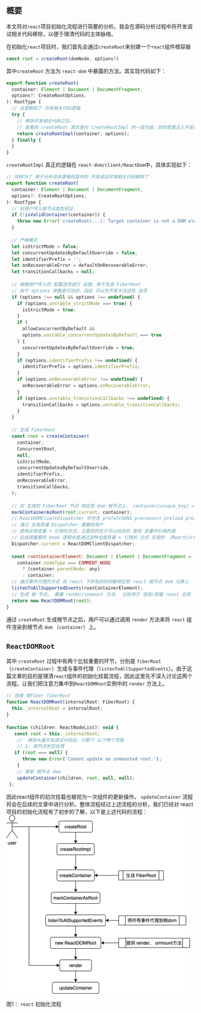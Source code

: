## 概要
本文将对`react`项目初始化流程进行简要的分析。我会在源码分析过程中将开发调试相关代码移除，以便于理清代码的主体脉络。

在初始化`react`项目时，我们首先会通过`createRoot`来创建一个`react`组件根容器
```javascript
const root = createRoot(domNode, options?)
```

其中`createRoot` 方法为 `react-dom` 中暴露的方法。其实现代码如下：
```javascript
export function createRoot(
  container: Element | Document | DocumentFragment,
  options?: CreateRootOptions,
): RootType {
  // 这里删除了 开发相关代码逻辑
  try {
    // 移除开发相关代码之后，
    // 能看到 createRoot 其实是对 createRootImpl 的一层包装，目的就是注入开发调试代码
    return createRootImpl(container, options);
  } finally {
  }
}
```

`createRootImpl` 真正的逻辑在 `react-dom/client/ReactDom`中，具体实现如下：
```javascript
// 同样为了 便于分析具体逻辑将其中的 开发调试环境相关代码移除了
export function createRoot(
  container: Element | Document | DocumentFragment,
  options?: CreateRootOptions,
): RootType {
  // 对用户传入根节点类型验证，
  if (!isValidContainer(container)) {
    throw new Error('createRoot(...): Target container is not a DOM element.');
  }
  
  // 严格模式
  let isStrictMode = false;
  let concurrentUpdatesByDefaultOverride = false;
  let identifierPrefix = '';
  let onRecoverableError = defaultOnRecoverableError;
  let transitionCallbacks = null;

  // 根据用户传入的 配置选项进行 处理，用于生成 FiberRoot
  // 由于 options 参数是可选的，因此 可以先不用关注这些 选项
  if (options !== null && options !== undefined) {
    if (options.unstable_strictMode === true) {
      isStrictMode = true;
    }
    if (
      allowConcurrentByDefault &&
      options.unstable_concurrentUpdatesByDefault === true
    ) {
      concurrentUpdatesByDefaultOverride = true;
    }
    if (options.identifierPrefix !== undefined) {
      identifierPrefix = options.identifierPrefix;
    }
    if (options.onRecoverableError !== undefined) {
      onRecoverableError = options.onRecoverableError;
    }
    if (options.unstable_transitionCallbacks !== undefined) {
      transitionCallbacks = options.unstable_transitionCallbacks;
    }
  }

  // 生成 FiberRoot
  const root = createContainer(
    container,
    ConcurrentRoot,
    null,
    isStrictMode,
    concurrentUpdatesByDefaultOverride,
    identifierPrefix,
    onRecoverableError,
    transitionCallbacks,
  );
 
  // 将 生成的 FiberRoot 节点 绑定到 dom 根节点上， container[unique_key] = root.current
  markContainerAsRoot(root.current, container);
  // ReactDOMClientDispatcher 中包含 prefetchDNS preconnect preload preinit ，方法，
  // 通过 全局变量 Dispatcher 暴露给用户
  // 使用全局变量 + 引用的方式，主要目的在于可以动态的 更改 变量中引用的值
  // 后续很重要的 hook 逻辑也是通过这种全局变量 + 引用的 方式 实现的 （ReactCurrentDispatcher.current）
  Dispatcher.current = ReactDOMClientDispatcher;

  const rootContainerElement: Document | Element | DocumentFragment =
    container.nodeType === COMMENT_NODE
      ? (container.parentNode: any)
      : container;
  // 通过事件代理的方式 将 react 下所有的时间都绑定到 react 根节点 dom 元素上
  listenToAllSupportedEvents(rootContainerElement);
  // 生成 根 节点， 暴露 render/unmount 方法， 分别用于 渲染/卸载 react 实例 
  return new ReactDOMRoot(root);
}
```

通过 `createRoot` 生成根节点之后，用户可以通过调用 `render` 方法来将 `react` 组件渲染到根节点 `dom` （`container`）上。

## `ReactDOMRoot`
其中 `createRoot` 过程中有两个比较重要的环节，分别是 `fiberRoot` （`createContainer`）生成与事件代理（`listenToAllSupportedEvents`）。由于这篇文章的目的是理清`react`组件的初始化挂载流程，因此这里先不深入讨论这两个流程。让我们把注意力集中到`ReactDOMRoot`实例中的 `render` 方法上。
```javascript
// 存储 根fiber fiberRoot
function ReactDOMRoot(internalRoot: FiberRoot) {
  this._internalRoot = internalRoot;
} 

function (children: ReactNodeList): void {
   const root = this._internalRoot;
    //  移除大量开发调试代码后，只剩下 以下两个流程
    // 1: 根节点判空处理
   if (root === null) {
      throw new Error('Cannot update an unmounted root.');
    }
    // 更新 根节点 dom
    updateContainer(children, root, null, null);
 };
 ```
因此react组件的初次挂载也被视为一次组件的更新操作。 `updateContainer` 流程将会在后续的文章中进行分析。整体流程经过上述流程的分析，我们已经对 react项目的初始化流程有了初步的了解，以下是上述代码的流程：
![`react` 初始化流程](../react-%E7%AC%AC%202%20%E9%A1%B5.png)

图1： `react` 初始化流程

